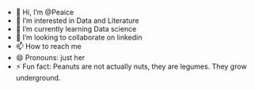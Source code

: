 - 👋 Hi, I’m @Peaice
- 👀 I’m interested in Data and Literature
- 🌱 I’m currently learning Data science
- 💞️ I’m looking to collaborate on linkedin
- 📫 How to reach me 
- 😄 Pronouns: just her
- ⚡ Fun fact: Peanuts are not actually nuts, they are legumes. They grow underground.

<!---
Peaice/Peaice is a ✨ special ✨ repository because its `README.md` (this file) appears on your GitHub profile.
You can click the Preview link to take a look at your changes.
--->
